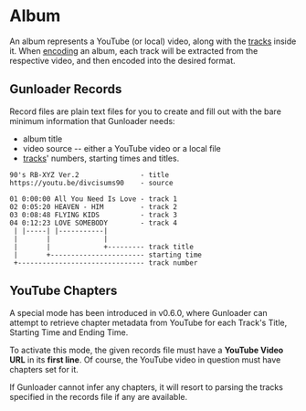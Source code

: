 # Album

An album represents a YouTube (or local) video, along with the [tracks](./track.md) inside it. When [encoding](./encoding.md) an album, each track will be extracted from the respective video, and then encoded into the desired format.

## Gunloader Records

Record files are plain text files for you to create and fill out with the bare minimum information that Gunloader needs:

- album title
- video source -- either a YouTube video or a local file
- [tracks](./track.md)' numbers, starting times and titles.

```
90's RB-XYZ Ver.2               - title
https://youtu.be/divcisums90    - source

01 0:00:00 All You Need Is Love - track 1
02 0:05:20 HEAVEN - HIM         - track 2
03 0:08:48 FLYING KIDS          - track 3
04 0:12:23 LOVE SOMEBODY        - track 4
 | |-----| |-----------|
 |       |             |
 |       |             +--------- track title
 |       +----------------------- starting time
 +------------------------------- track number
```

## YouTube Chapters

A special mode has been introduced in v0.6.0, where Gunloader can attempt to retrieve chapter metadata from YouTube for each Track's Title, Starting Time and Ending Time.

To activate this mode, the given records file must have a **YouTube Video URL** in its **first line**. Of course, the YouTube video in question must have chapters set for it.

If Gunloader cannot infer any chapters, it will resort to parsing the tracks specified in the records file if any are available.